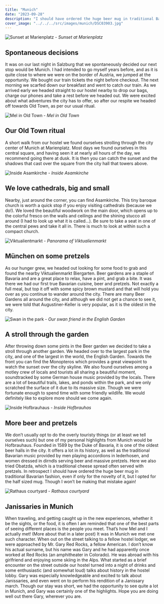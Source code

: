 ```yaml
---
title: "Munich"
date: "2023-09-28"
description: "I should have ordered the huge beer mug in traditional Bavarian fashion, even if only for the novelty of it."
cover_image: "../../../src/images/munich/DSC03903.jpg"
---
```


![Sunset at Marienplatz](../../../src/images/munich/DSC03928.jpg) - _Sunset at Marienplatz_

## Spontaneous decisions

It was on our last night in Salzburg that we spontaneously decided our next stop would be Munich. I had intended to go myself years before, and as it is quite close to where we were on the border of Austria, we jumped at the opportunity. We bought our train tickets the night before checkout. The next morning we scarfed down our breakfast and went to catch our train. As we arrived early we headed straight to our hostel nearby to drop our bags, charge our phones and take a rest before we headed out. We were excited about what adventures the city has to offer, so after our respite we headed off towards Old Town, as per our usual ritual.

![Mel in Old Town](../../../src/images/munich/DSC03916.jpg) - _Mel in Old Town_

## Our Old Town ritual

A short walk from our hostel we found ourselves strolling through the city center of Munich at Marienplatz. Most days we found ourselves in this central square, and having seen it at nearly all hours of the day, we recommend going there at dusk. It is then you can catch the sunset and the shadows that cast over the square from the city hall that towers above.

![Inside Asamkirche](../../../src/images/munich/IMG-0444.jpg) - _Inside Asamkirche_

## We love cathedrals, big and small

Nearby, just around the corner, you can find Asamkirche. This tiny baroque church is worth a quick stop if you enjoy visiting cathedrals (because we do!). We loved the beautiful woodwork on the main door, which opens up to the colorful fresco on the walls and ceilings and the shining stucco all around (I had to look up what it is called…). Be sure to take a seat in one of the central pews and take it all in. There is much to look at within such a compact church.

![Viktualientmarkt](../../../src/images/munich/IMG-0421.jpg) - _Panorama of Viktualienmarkt_

## München on some pretzels

As our hunger grew, we headed out looking for some food to grab and found the nearby
Viktualienmarkt Biergarten. Beer gardens are a staple of Bavaria and are a great place to relax, have a pint, and grab a bite. It was there we had our first true Bavarian cuisine, beer and pretzels. Not exactly a full meal, but top it off with some spicy brown mustard and that will hold you over as you continue to wander around the city. There are many Beer Gardens all around the city, and although we did not get a chance to see it, we were told that Augustiner-Keller is very popular, as it is the oldest in the city.

![Swan in the park](../../../src/images/munich/IMG-0424.jpg) - _Our swan friend in the English Garden_

## A stroll through the garden

After throwing down some pints in the Beer garden we decided to take a stroll through another garden. We headed over to the largest park in the city, and one of the largest in the world, the English Garden. Towards the front you can find the Monopteros which provides a great viewpoint to watch the sunset over the city skyline. We also found ourselves among a motley crew of locals and tourists all sharing a beautiful moment, soundtracked by some German house music provided by the locals. There are a lot of beautiful trails, lakes, and ponds within the park, and we only scratched the surface of it due to its massive size. Though we were fortunate enough to spend time with some friendly wildlife. We would definitely like to explore more should we come again.

![Inside Hofbrauhaus](../../../src/images/munich/IMG-0468.jpg) - _Inside Hofbrauhas_

## More beer and pretzels

We don’t usually opt to do the overly touristy things (or at least we tell ourselves such) but one of my personal highlights from Munich would be Hofbrauhaus. Founded in 1589 by the Duke of Bavaria, it is one of the oldest beer halls in the city. It offers a lot in its history, as well as the traditional Bavarian music provided by men playing accordions in lederhosen, and women dressed in dirndls serving beer and massive pretzels. Here we also tried Obatzda, which is a traditional cheese spread often served with pretzels. In retrospect I should have ordered the huge beer mug in traditional Bavarian fashion, even if only for the novelty of it, but I opted for the half sized mug. Though I won’t be making that mistake again!

![Rathaus courtyard](../../../src/images/munich/DSC03872.jpg) - _Rathaus courtyard_

## Janissaries in Munich

When traveling, and getting caught up in the new experiences, whether it be the sights, or the food, it is often I am reminded that one of the best parts of seeing different places is the people you meet. That’s how Mel and I actually met! (More about that in a later post) It was in Munich we met one such character. When out on the street talking to a fellow hostel lodger, we were approached by Mr. Gary Red Rocks, a fellow American. I don’t know his actual surname, but his name was Gary and he had apparently once worked at Red Rocks (an amphitheater in Colorado). He was abroad with his girlfriend and enjoying some skiing in the Alps. What started as a brief encounter on the street outside our hostel turned into a night of drinks and some enthusiastic (and somewhat loud) talks about history in the hostel lobby. Gary was especially knowledgeable and excited to talk about Janissaries, and even went on to perform his rendition of a Janissary march. Though our stay was short, we had the opportunity to see quite a lot in Munich, and Gary was certainly one of the highlights. Hope you are doing well out there Gary, wherever you are.
